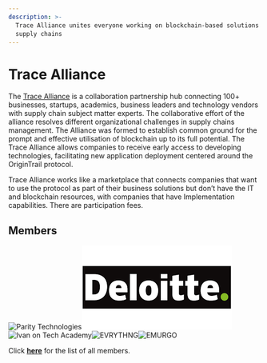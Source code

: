 ```yaml
---
description: >-
  Trace Alliance unites everyone working on blockchain-based solutions for
  supply chains
---
```


# Trace Alliance

The [Trace Alliance](https://alliance.origintrail.io/) is a collaboration partnership hub connecting 100+ businesses, startups, academics, business leaders and technology vendors with supply chain subject matter experts. The collaborative effort of the alliance resolves different organizational challenges in supply chains management. The Alliance was formed to establish common ground for the prompt and effective utilisation of blockchain up to its full potential. The Trace Alliance allows companies to receive early access to developing technologies, facilitating new application deployment centered around the OriginTrail protocol.

Trace Alliance works like a marketplace that connects companies that want to use the protocol as part of their business solutions but don’t have the IT and blockchain resources, with companies that have Implementation capabilities. There are participation fees.&#x20;

## Members

![Parity Technologies](https://alliance.origintrail.io/storage/enterprises-ta/September2020/IrVBlsIU7lSJ6iYLRo6C.jpg)![](<../.gitbook/assets/image (5) (1).png>)![Ivan on Tech Academy](https://alliance.origintrail.io/storage/service-providers-ta/August2020/hamsZ0pzC8cpw60SW7Hb.png)![EVRYTHNG](https://alliance.origintrail.io/storage/service-providers-ta/September2019/FkVi6iHjJvTggldTdloR.jpg)![EMURGO](https://alliance.origintrail.io/storage/service-providers-ta/June2020/CdgTytCPt5wmjp0q9e6N.jpg)

Click [**here**](https://alliance.origintrail.io/members) for the list of all members.
